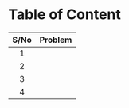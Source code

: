 # Table of Content

| S/No | Problem |
| :--: | ------- |
|  1   |         |
|  2   |         |
|  3   |         |
|  4   |         |

